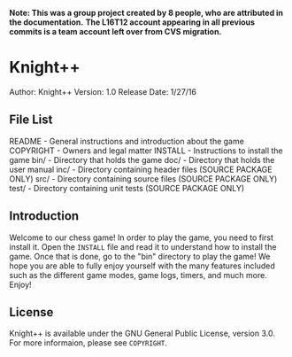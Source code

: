 **Note: This was a group project created by 8 people, who are attributed in the documentation.**
**The L16T12 account appearing in all previous commits is a team account left over from CVS migration.**

Knight++
========

Author: Knight++
Version: 1.0 Release
Date: 1/27/16

File List
---------
README - General instructions and introduction about the game
COPYRIGHT - Owners and legal matter
INSTALL - Instructions to install the game
bin/ - Directory that holds the game
doc/ - Directory that holds the user manual
inc/ - Directory containing header files (SOURCE PACKAGE ONLY)
src/ - Directory containing source files (SOURCE PACKAGE ONLY)
test/ - Directory containing unit tests (SOURCE PACKAGE ONLY)

Introduction
-------------
Welcome to our chess game! In order to play the game, you need to first install it.
Open the `INSTALL` file and read it to understand how to install the game. Once that 
is done, go to the "bin" directory to play the game! We hope you are able to fully enjoy 
yourself with the many features included such as the different game modes, game logs,
timers, and much more. Enjoy!

License
-------
Knight++ is available under the GNU General Public License, version 3.0.
For more informaion, please see `COPYRIGHT`.

